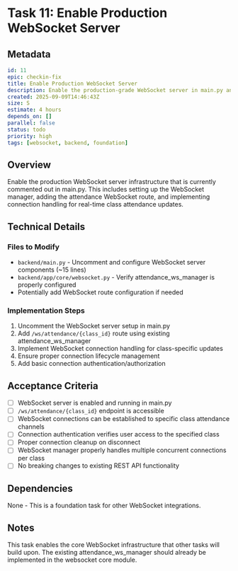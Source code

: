# Task 11: Enable Production WebSocket Server

## Metadata
```yaml
id: 11
epic: checkin-fix
title: Enable Production WebSocket Server
description: Enable the production-grade WebSocket server in main.py and add class-specific attendance WebSocket routes
created: 2025-09-09T14:46:43Z
size: S
estimate: 4 hours
depends_on: []
parallel: false
status: todo
priority: high
tags: [websocket, backend, foundation]
```

## Overview
Enable the production WebSocket server infrastructure that is currently commented out in main.py. This includes setting up the WebSocket manager, adding the attendance WebSocket route, and implementing connection handling for real-time class attendance updates.

## Technical Details

### Files to Modify
- `backend/main.py` - Uncomment and configure WebSocket server components (~15 lines)
- `backend/app/core/websocket.py` - Verify attendance_ws_manager is properly configured
- Potentially add WebSocket route configuration if needed

### Implementation Steps
1. Uncomment the WebSocket server setup in main.py
2. Add `/ws/attendance/{class_id}` route using existing attendance_ws_manager
3. Implement WebSocket connection handling for class-specific updates
4. Ensure proper connection lifecycle management
5. Add basic connection authentication/authorization

## Acceptance Criteria
- [ ] WebSocket server is enabled and running in main.py
- [ ] `/ws/attendance/{class_id}` endpoint is accessible
- [ ] WebSocket connections can be established to specific class attendance channels
- [ ] Connection authentication verifies user access to the specified class
- [ ] Proper connection cleanup on disconnect
- [ ] WebSocket manager properly handles multiple concurrent connections per class
- [ ] No breaking changes to existing REST API functionality

## Dependencies
None - This is a foundation task for other WebSocket integrations.

## Notes
This task enables the core WebSocket infrastructure that other tasks will build upon. The existing attendance_ws_manager should already be implemented in the websocket core module.
